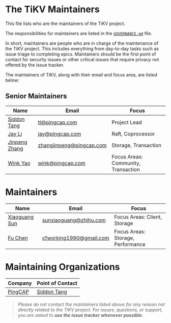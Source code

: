 # The TiKV Maintainers

This file lists who are the maintainers of the TiKV project.

The responsibilities for maintainers are listed in the [`GOVERNANCE.md`](GOVERNANCE.md) file.

In short, maintainers are people who are in charge of the maintenance of the TiKV project. This includes everything from day-to-day tasks such as issue triage to completing epics. Maintainers should be the first point of contact for security issues or other critical issues that require privacy not offered by the issue tracker.

The maintainers of TiKV, along with their email and focus area, are listed below:

## Senior Maintainers

Name | Email | Focus
----|---|---
[Siddon Tang](https://github.com/siddontang) | [tl@pingcap.com](mailto:tl@pingcap.com) | Project Lead
[Jay Li](https://github.com/busyjay) | [jay@pingcap.com](mailto:jay@pingcap.com) | Raft, Coprocessor
[Jinpeng Zhang](https://github.com/zhangjinpeng1987) | [zhangjinpeng@pingcap.com](mailto:zhangjinpeng@pingcap.com) | Storage, Transaction
[Wink Yao](https://github.com/winkyao) | [wink@pingcap.com](mailto:wink@pingcap.com) | Focus Areas: Community, Transaction

# Maintainers

Name | Email | Focus
----|---|---
[Xiaoguang Sun](https://github.com/sunxiaoguang) | [sunxiaoguang@zhihu.com](mailto:sunxiaoguang@zhihu.com) | Focus Areas: Client, Storage
[Fu Chen](https://github.com/fredchenbj) | [cfworking1990@gmail.com](mailto:cfworking1990@gmail.com) | Focus Areas: Storage, Performance

# Maintaining Organizations

Company | Point of Contact
----|---
[PingCAP](http://github.com/pingcap/) | [Siddon Tang](http://github.com/siddontang)

> *Please do not contact the maintainers listed above for any reason not directly related to the TiKV project. For issues, questions, or support, you are asked to **use the issue tracker whenever possible.***
